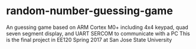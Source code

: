 # random-number-guessing-game
An guessing game based on ARM Cortex M0+ including 4x4 keypad, quad seven segment display, and UART SERCOM to communicate with a PC
This is the final project in EE120 Spring 2017 at San Jose State University
